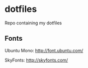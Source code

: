 # dotfiles
Repo containing my dotfiles

## Fonts

Ubuntu Mono: http://font.ubuntu.com/

SkyFonts: http://skyfonts.com/
